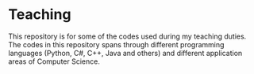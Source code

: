 # Teaching
This repository is for some of the codes used during my teaching duties.
The codes in this repository spans through different programming languages (Python, C#, C++, Java and others) and different application areas of Computer Science.
